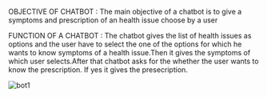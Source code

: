 OBJECTIVE OF CHATBOT :
       The main objective of a chatbot is to give a symptoms and prescription of an health issue choose by a user
       
FUNCTION OF A CHATBOT :
       The chatbot gives the list of health issues as options and the user have to select the one of the options for which he wants to know  symptoms of a health issue.Then it gives the symptoms of which user selects.After that chatbot asks for the whether the user wants to know the prescription. If yes it gives the presecription.

![bot1](https://user-images.githubusercontent.com/73060515/96371569-e4ad1800-117f-11eb-86b8-1798cbcce62b.png)
       
